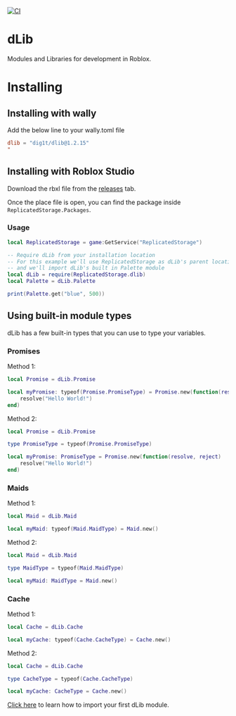 [![CI](https://github.com/dig1t/dlib/actions/workflows/ci.yml/badge.svg?branch=main)](https://github.com/dig1t/dlib/actions/workflows/ci.yml)

# dLib
Modules and Libraries for development in Roblox.

# Installing
## Installing with wally
Add the below line to your wally.toml file
```toml
dlib = "dig1t/dlib@1.2.15"
"
```
## Installing with Roblox Studio
Download the rbxl file from the [releases](https://github.com/dig1t/dlib/releases) tab.

Once the place file is open, you can find the package inside `ReplicatedStorage.Packages`.

### Usage
```lua
local ReplicatedStorage = game:GetService("ReplicatedStorage")

-- Require dLib from your installation location
-- For this example we'll use ReplicatedStorage as dLib's parent location
-- and we'll import dLib's built in Palette module
local dLib = require(ReplicatedStorage.dlib)
local Palette = dLib.Palette

print(Palette.get("blue", 500))
```

## Using built-in module types
dLib has a few built-in types that you can use to type your variables.

### Promises

Method 1:
```lua
local Promise = dLib.Promise

local myPromise: typeof(Promise.PromiseType) = Promise.new(function(resolve, reject)
	resolve("Hello World!")
end)
```

Method 2:
```lua
local Promise = dLib.Promise

type PromiseType = typeof(Promise.PromiseType)

local myPromise: PromiseType = Promise.new(function(resolve, reject)
	resolve("Hello World!")
end)
```

### Maids

Method 1:
```lua
local Maid = dLib.Maid

local myMaid: typeof(Maid.MaidType) = Maid.new()
```

Method 2:
```lua
local Maid = dLib.Maid

type MaidType = typeof(Maid.MaidType)

local myMaid: MaidType = Maid.new()
```

### Cache

Method 1:
```lua
local Cache = dLib.Cache

local myCache: typeof(Cache.CacheType) = Cache.new()
```

Method 2:
```lua
local Cache = dLib.Cache

type CacheType = typeof(Cache.CacheType)

local myCache: CacheType = Cache.new()
```

[Click here](https://dig1t.github.io/dlib/api/dLib) to learn how to import your first dLib module.
